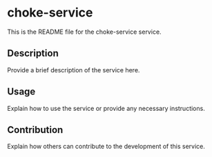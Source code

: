 # choke-service

This is the README file for the choke-service service.

## Description

Provide a brief description of the service here.

## Usage

Explain how to use the service or provide any necessary instructions.

## Contribution

Explain how others can contribute to the development of this service.
